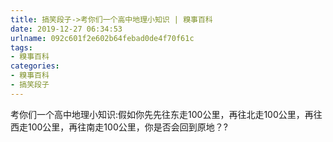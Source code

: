 ```yaml
---
title: 搞笑段子->考你们一个高中地理小知识 | 糗事百科
date: 2019-12-27 06:34:53
urlname: 092c601f2e602b64febad0de4f70f61c
tags: 
- 糗事百科
categories:
- 糗事百科
- 搞笑段子
---
```

考你们一个高中地理小知识:假如你先先往东走100公里，再往北走100公里，再往西走100公里，再往南走100公里，你是否会回到原地？?


